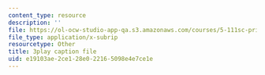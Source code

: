 ```yaml
---
content_type: resource
description: ''
file: https://ol-ocw-studio-app-qa.s3.amazonaws.com/courses/5-111sc-principles-of-chemical-science-fall-2014/e19103ae2ce128e022165098e4e7ce1e_FJCVSswFXyE.srt
file_type: application/x-subrip
resourcetype: Other
title: 3play caption file
uid: e19103ae-2ce1-28e0-2216-5098e4e7ce1e
---
```

